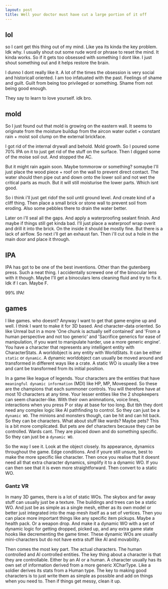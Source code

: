 ```yaml
---
layout: post
title: Well your doctor must have cut a large portion of it off
---
```


## lol

so I cant get this thing out of my mind. Like yea its kinda the key problem. Idk why. I usually shout out some rude word or phrase to reset the mind. It kinda works. So if it gets too obsessed with something I dont like. I just shout something out and it helps restore the brain.

I dunno I dont really like it. A lot of the times the obsession is very social and historicall oriented. I am too infatuated with the past. Feelings of shame and guilt. Guilt from being too privileged or something. Shame from not being good enough.

They say to learn to love yourself. idk bro.

## mold

So I just found out that mold is growing on the eastern wall. It seems to originate from the moisture buildup from the aircon water outlet + constant rain + moist soil clump on the external brickface.

I got rid of the internal drywall and behold. Mold growth. So I poured some 70% IPA on it to just get rid of the stuff on the surface. Then I digged some of the moise soil out. And stopped the AC.

But it might rain again soon. Maybe tommorow or something? somaybe I'll just place the wood piece + roof on the wall to prevent direct contact. The water should then pipe out and down onto the lower soil and not wet the critical parts as much. But it will still moisturise the lower parts. Which isnt good.

So i think i'll just get ridof the soil until ground level. And create kind of a cliff thing. Then place a small brick or stone wall to prevent soil from eroding. Also some pebbles there to drain the water better.

Later on i'll seal all the gaps. And apply a waterproofing sealant finish. And maybe if things still get kinda bad. I'll just place a waterproof wrap overit and drill it into the brick. On the inside it should be mostly fine. But there is a lack of airflow. So next i'll get an exhaust fan. Then i'll cut out a hole in the main door and place it through.

## IPA

IPA has got to be one of the best inventions. Other than the gutenberg press. Such a neat thing. I accidentally screwed one of the binocular lens with it though. Maybe I'll get a binoculars lens cleaning fluid and try to fix it. Idk if I can. Maybe F.

99% IPA!

## games

I like games. who doesnt? Anyway I want to get that game engine up and well. I think I want to make it for 3D based. And character-data oriented. So like Unreal but in a more 'One chunk is actually self contained' and 'From a human perspective and not too generic' and 'Sacrifice generics for ease of manipulation, if you want to manipulate harder, use a more generic engine'. You have a character that represents any intelligent entity with CharacterStats. A worldobject is any entity with WorldStats. It can be either `static` or `dynamic`. A dynamic worldobject can usually be moved around and transformed in different ways like a crate. A static WO is usually like a tree and cant be transformed from its initial position.

In a game like league of legends. Your characters are the entities that have `meaningful dynamic information` (MDI) like HP, MP, Movespeed. So these are the champions that each summoner controls. You will therefore have at most 10 characters at any time. Your lesser entities like the 2 shopkeepers can seem character-like. With their own animnations, voice lines, interactions when you press P or stay at base for too long. But tbh they dont need any complex logic like AI pathfinding to control. So they can just be a `dynamic WO`. The minions and monsters though, can be hit and can hit back. So they can be characters. What about stuff like wards? Maybe pets? This is a bit more complicated. But pets are def characters because they can be controlled. Wards cant. They are placed down and do something specific. So they can just be a `dynamic WO`.

So the way I see it. Look at the object closely. Its appearance, dynamics throughout the game. Edge conditions. And if youre still unsure, best to make the more specific like character. Then once you realise that it doesnt need all that extra character dynamics, simplify it to a dynamic WO. If you can then see that it is even more straightforward. Then convert to a static WO.

### Gantz VR

In many 3D games, there is a lot of static WOs. The skybox and far away stuff can usually just be a texture. The buildings and trees can be a static WO. And just be as simple as a single mesh, either as its own model or better just integrated into the map mesh itself as a set of vertices.
Then you can place more important things like any specific item pickups. Maybe a health pack. Or a weapon drop. And make it a dynamic WO with a set of dynamic logic for getting dropped, picked up, and any extra game state hooks like decrementing the game timer. These dynamic WOs are usually mini-characters but do not have extra stuff like AI and movability.

Then comes the most key part. The actual characters. The human controlled and AI controlled entities. The key thing about a character is that they are controllable. Either by an AI or a human. A character usually has its own set of information derived from a more generic XCharType. Like a soldier derives its stats from a Human type. The key to making good characters is to just write them as simple as possible and add on things when you need to. Then if things get messy, clean it up.
